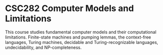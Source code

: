 # CSC282 Computer Models and Limitations

This course studies fundamental computer models and their computational limitations. Finite-state machines and pumping lemmas, the context-free languages, Turing machines, decidable and Turing-recognizable languages, undecidability, and NP-completeness.
